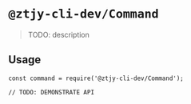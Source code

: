 # `@ztjy-cli-dev/Command`

> TODO: description

## Usage

```
const command = require('@ztjy-cli-dev/Command');

// TODO: DEMONSTRATE API
```
